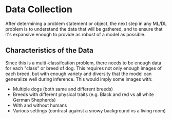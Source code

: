 # Data Collection
After determining a problem statement or object, the next step in any ML/DL problem is to understand the data that will be gathered, and to ensure that it's expansive enough to provide as robust of a model as possible.

## Characteristics of the Data

Since this is a multi-classifcation problem, there needs to be enough data for each "class" or breed of dog. This requires not only enough images of each breed, but with enough variety and diversity that the model can generalize well during inference.
This would imply some images with:
* Multiple dogs (both same and different breeds)
* Breeds with different physical traits (e.g. Black and red vs all white German Shepherds)
* With and without humans
* Various settings (contrast against a snowy background vs a living room)
